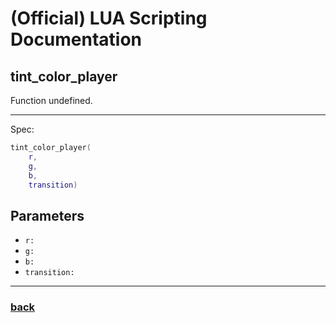 
# (Official) LUA Scripting Documentation

## tint_color_player

Function undefined.

___

Spec:

```lua
tint_color_player(
	r,
	g,
	b,
	transition)
```

## Parameters

- `r:` 
- `g:` 
- `b:` 
- `transition:` 

___

### [back](../other)
